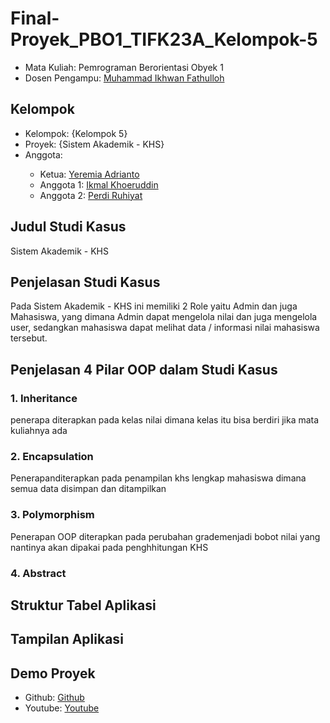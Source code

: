 # Final-Proyek_PBO1_TIFK23A_Kelompok-5

<ul>
  <li>Mata Kuliah: Pemrograman Berorientasi Obyek 1</li>
  <li>Dosen Pengampu: <a href="https://github.com/Muhammad-Ikhwan-Fathulloh">Muhammad Ikhwan Fathulloh</a></li>
</ul>

## Kelompok
<ul>
  <li>Kelompok: {Kelompok 5}</li>
  <li>Proyek: {Sistem Akademik - KHS}</li>
  <li>Anggota:</li>
  <ul>
    <li>Ketua: <a href="">Yeremia Adrianto</a></li>
    <li>Anggota 1: <a href="">Ikmal Khoeruddin</a></li>
    <li>Anggota 2: <a href="">Perdi Ruhiyat</a></li>
  </ul>
</ul>

## Judul Studi Kasus
<p>Sistem Akademik - KHS</p>

## Penjelasan Studi Kasus
<p>Pada Sistem Akademik - KHS ini memiliki 2 Role yaitu Admin dan juga Mahasiswa, yang dimana Admin dapat mengelola nilai dan juga mengelola user, sedangkan mahasiswa dapat melihat data / informasi nilai mahasiswa tersebut. </p>

## Penjelasan 4 Pilar OOP dalam Studi Kasus

### 1. Inheritance
<p>penerapa diterapkan pada kelas nilai dimana kelas itu bisa berdiri jika mata kuliahnya ada</p>

### 2. Encapsulation
<p> Penerapanditerapkan pada penampilan khs lengkap mahasiswa dimana semua data disimpan dan ditampilkan</p>

### 3. Polymorphism
<p>Penerapan OOP diterapkan pada perubahan grademenjadi bobot nilai yang nantinya akan dipakai pada penghhitungan KHS</p>

### 4. Abstract
<p></p>

## Struktur Tabel Aplikasi
<p></p>

## Tampilan Aplikasi
<p></p>

## Demo Proyek
<ul>
  <li>Github: <a href="">Github</a></li>
  <li>Youtube: <a href="">Youtube</a></li>
</ul>

